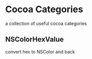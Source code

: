 # Cocoa Categories

a collection of useful cocoa categories

## NSColorHexValue

convert hex to NSColor and back